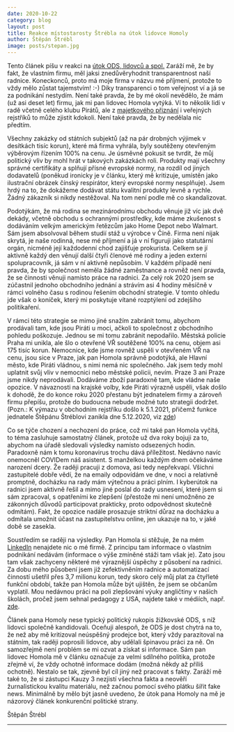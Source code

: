 ```yaml
---
date: 2020-10-22
category: blog
layout: post
title: Reakce místostarosty Štrébla na útok lidovce Homoly
author: Štěpán Štrébl
image: posts/stepan.jpg
---
```


Tento článek píšu v reakci na [útok ODS, lidovců a spol.](https://www.kauza3.cz/nazory-a-komentare/nazory-obyvatel-prahy-3/mistostarosta-strebl-kseftuje-s-respiratory.html) Zaráží mě, že by fakt, že vlastním firmu, měl jaksi znedůvěryhodnit transparentnost naší radnice. Koneckonců, proto má moje firma v názvu mé příjmení, protože to vždy mělo zůstat tajemstvím! :-) Díky transparenci o tom veřejnost ví a já se za podnikání nestydím. Není také pravda, že by mé okolí nevědělo, že mám (už asi deset let) firmu, jak mi pan lidovec Homola vytýká. Ví to několik lidí v radě včetně celého klubu Pirátů, ale z [majetkového přiznání](https://cro.justice.cz/verejnost/funkcionari/form/e97f2d69-669f-4777-b876-692667fbeca4) i veřejných rejstříků to může zjistit kdokoli. Není také pravda, že by nedělala nic předtím.

Všechny zakázky od státních subjektů (až na pár drobných výjimek v desítkách tisíc korun), které má firma vyhrála, byly soutěženy otevřeným výběrovým řízením 100% na cenu. Je úsměvné pokusit se tvrdit, že můj politický vliv by mohl hrát v takových zakázkách roli. Produkty mají všechny správné certifikáty a splňují přísné evropské normy, na rozdíl od jiných dodavatelů (poněkud ironicky je v článku, který mě kritizuje, umístěn jako ilustrační obrázek čínský respirátor, který evropské normy nesplňuje). Jsem hrdý na to, že dokážeme dodávat státu kvalitní produkty levně a rychle. Žádný zákazník si nikdy nestěžoval. Na tom není podle mě co skandalizovat.

Podotýkám, že má rodina se mezinárodnímu obchodu věnuje již víc jak dvě dekády, včetně obchodu s ochrannými prostředky, kde máme zkušenost s dodáváním velkým americkým řetězcům jako Home Depot nebo Walmart. Sám jsem absolvoval během studií stáž u výrobce v Číně. Firma není nijak skrytá, je naše rodinná, nese mé příjmení a já v ní figuruji jako statutární orgán, nicméně její každodenní chod zajišťuje prokurista. Celkem se jí aktivně každý den věnují další čtyři členové mé rodiny a jeden externí spolupracovník, já sám v ní aktivně nepůsobím. V každém případě není pravda, že by společnost neměla žádné zaměstnance a rovněž není pravda, že se činnosti věnuji namísto práce na radnici. Za celý rok 2020 jsem se zúčastnil jednoho obchodního jednání a strávím asi 4 hodiny měsíčně v rámci volného času s rodinou řešením obchodní strategie. V tomto ohledu jde však o koníček, který mi poskytuje vítané rozptýlení od zdejšího politikaření.

V rámci této strategie se mimo jiné snažím zabránit tomu, abychom prodávali tam, kde jsou Piráti u moci, ačkoli to společnost z obchodního pohledu poškozuje. Jednou se mi tomu zabránit nepodařilo. Městská policie Praha mi unikla, ale šlo o otevřené VŘ soutěžené 100% na cenu, objem asi 175 tisíc korun. Nemocnice, kde jsme rovněž uspěli v otevřeném VŘ na cenu, jsou sice v Praze, jak pan Homola správně podotýká, ale Hlavní město, kde Piráti vládnou, s nimi nemá nic společného. Jak jsem tedy mohl uplatnit svůj vliv v nemocnici nebo městské policii, nevím. Praze 3 ani Praze jsme nikdy neprodávali. Dodáváme zboží paradoxně tam, kde vládne naše opozice. V návaznosti na krajské volby, kde Piráti výrazně uspěli, však došlo k dohodě, že do konce roku 2020 přestanu být jednatelem firmy a zároveň firmu přepíšu, protože do budoucna nebude možné tuto strategii dodržet.
(Pozn.: K výmazu v obchodním rejstříku došlo k 5.1.2021, přičemž funkce jednatele Štěpánu Štréblovi zanikla dne 5.12.2020, viz [zde](https://rejstrik-firem.kurzy.cz/29124140/strebl-sro/))

Co se týče chození a nechození do práce, což mi také pan Homola vyčítá, to téma zasluhuje samostatný článek, protože už dva roky bojuji za to, abychom na úřadě sledovali výsledky namísto odsezených hodin. Paradoxně nám k tomu koronavirus trochu dává příležitost. Nedávno navíc onemocněl COVIDem náš asistent. S manželkou každým dnem očekáváme narození dcery. Že raději pracuji z domova, asi tedy nepřekvapí. Všichni zastupitelé dobře vědí, že na emaily odpovídám ve dne, v noci a relativně promptně, docházku na rady mám výtečnou a práci plním. I kyberútok na radnici jsem aktivně řešil a mimo jiné poslal do rady usnesení, které jsem si sám zpracoval, s opatřeními ke zlepšení (přestože mi není umožněno ze zákonných důvodů participovat prakticky, proto odpovědnost skutečně odmítám). Fakt, že opozice nadále prosazuje striktní důraz na docházku a odmítala umožnit účast na zastupitelstvu online, jen ukazuje na to, v jaké době se zasekla.

Soustředím se raději na výsledky. Pan Homola si stěžuje, že na mém [LinkedIn](https://www.linkedin.com/in/strebl/) nenajdete nic o mé firmě. Z principu tam informace o vlastním podnikání nedávám (informace o výše zmíněné stáži tam však je). Zato jsou tam však zachyceny některé mé výraznější úspěchy z působení na radnici. Za dobu mého působení jsem již zefektivněním radnice a automatizací činností ušetřil přes 3,7 milionu korun, tedy skoro celý můj plat za čtyřleté funkční období, takže pan Homola může být ujištěn, že jsem se občanům vyplatil. Mou nedávnou práci na poli zlepšování výuky angličtiny v našich školách, pročež jsem sehnal pedagogy z USA, najdete také v médiích, např. [zde](https://www.blesk.cz/clanek/regiony-praha-praha-zpravy/657785/vyuka-v-dobe-koronaviru-deti-uci-pres-monitor-profesionalka-z-harvardu-praha-3-zkousi-novy-projekt.html).

Článek pana Homoly nese typický politický rukopis žižkovské ODS, s níž lidovci společně kandidovali. Oceňuji alespoň, že ODS je dost chytrá na to, že než aby mě kritizoval neúspěšný prodejce bot, který vždy parazitoval na státním, tak raději poprosili lidovce, aby udělali špinavou práci za ně. On samozřejmě není problém se mi ozvat a získat si informace. Sám pan lidovec Homola mě v článku označuje za velmi sdílného politika, protože zřejmě ví, že vždy ochotně informace dodám (možná někdy až příliš ochotně). Nestalo se tak, zjevně byl cíl jiný než pracovat s fakty. Zaráží mě také to, že si zástupci Kauzy 3 nezjistí všechna fakta a neověří žurnalistickou kvalitu materiálu, než začnou pomocí svého plátku šířit fake news. Minimálně by mělo být jasně uvedeno, že útok pana Homoly na mě je názorový článek konkurenční politické strany.

Štěpán Štrébl

- - -
